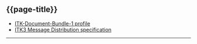 ## {{page-title}}

- [ITK-Document-Bundle-1 profile](https://fhir.nhs.uk/STU3/StructureDefinition/ITK-Document-Bundle-1)
- [ITK3 Message Distribution specification](https://developer.nhs.uk/apis/itk3messagedistribution-2-9-0/index.html)

---